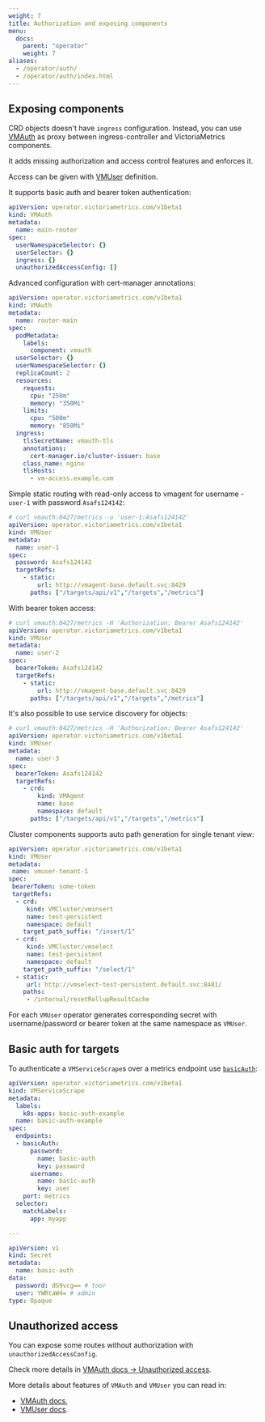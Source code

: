 ```yaml
---
weight: 7
title: Authorization and exposing components
menu:
  docs:
    parent: "operator"
    weight: 7
aliases:
  - /operator/auth/
  - /operator/auth/index.html
---
```

## Exposing components

CRD objects doesn't have `ingress` configuration. 
Instead, you can use [VMAuth](./resources/vmauth.md) as proxy between ingress-controller and VictoriaMetrics components.

It adds missing authorization and access control features and enforces it.

Access can be given with [VMUser](./resources/vmuser.md) definition. 

It supports basic auth and bearer token authentication:

```yaml
apiVersion: operator.victoriametrics.com/v1beta1
kind: VMAuth
metadata:
  name: main-router
spec:
  userNamespaceSelector: {}
  userSelector: {}
  ingress: {}
  unauthorizedAccessConfig: []
```

Advanced configuration with cert-manager annotations:

```yaml
apiVersion: operator.victoriametrics.com/v1beta1
kind: VMAuth
metadata:
  name: router-main
spec:
  podMetadata:
    labels:
      component: vmauth
  userSelector: {}
  userNamespaceSelector: {}
  replicaCount: 2
  resources:
    requests:
      cpu: "250m"
      memory: "350Mi"
    limits:
      cpu: "500m"
      memory: "850Mi"
  ingress:
    tlsSecretName: vmauth-tls
    annotations:
      cert-manager.io/cluster-issuer: base
    class_name: nginx
    tlsHosts:
      - vm-access.example.com
```

Simple static routing with read-only access to vmagent for username - `user-1` with password `Asafs124142`:

```yaml
# curl vmauth:8427/metrics -u 'user-1:Asafs124142'
apiVersion: operator.victoriametrics.com/v1beta1
kind: VMUser
metadata:
  name: user-1
spec:
  password: Asafs124142
  targetRefs:
    - static:
        url: http://vmagent-base.default.svc:8429
      paths: ["/targets/api/v1","/targets","/metrics"]
```

With bearer token access:

```yaml
# curl vmauth:8427/metrics -H 'Authorization: Bearer Asafs124142'
apiVersion: operator.victoriametrics.com/v1beta1
kind: VMUser
metadata:
  name: user-2
spec:
  bearerToken: Asafs124142
  targetRefs:
    - static:
        url: http://vmagent-base.default.svc:8429
      paths: ["/targets/api/v1","/targets","/metrics"]
```

It's also possible to use service discovery for objects:

```yaml
# curl vmauth:8427/metrics -H 'Authorization: Bearer Asafs124142'
apiVersion: operator.victoriametrics.com/v1beta1
kind: VMUser
metadata:
  name: user-3
spec:
  bearerToken: Asafs124142
  targetRefs:
    - crd:
        kind: VMAgent
        name: base
        namespace: default
      paths: ["/targets/api/v1","/targets","/metrics"]
```

Cluster components supports auto path generation for single tenant view:

```yaml
apiVersion: operator.victoriametrics.com/v1beta1
kind: VMUser
metadata:
 name: vmuser-tenant-1
spec:
 bearerToken: some-token
 targetRefs:
  - crd:
     kind: VMCluster/vminsert
     name: test-persistent
     namespace: default
    target_path_suffix: "/insert/1"
  - crd:
     kind: VMCluster/vmselect
     name: test-persistent
     namespace: default
    target_path_suffix: "/select/1"
  - static:
     url: http://vmselect-test-persistent.default.svc:8481/
    paths:
     - /internal/resetRollupResultCache
```

For each `VMUser` operator generates corresponding secret with username/password or bearer token at the same namespace as `VMUser`.

## Basic auth for targets

To authenticate a `VMServiceScrape`s over a metrics endpoint use [`basicAuth`](./api.md#basicauth):

```yaml
apiVersion: operator.victoriametrics.com/v1beta1
kind: VMServiceScrape
metadata:
  labels:
    k8s-apps: basic-auth-example
  name: basic-auth-example
spec:
  endpoints:
  - basicAuth:
      password:
        name: basic-auth
        key: password
      username:
        name: basic-auth
        key: user
    port: metrics
  selector:
    matchLabels:
      app: myapp

---

apiVersion: v1
kind: Secret
metadata:
  name: basic-auth
data:
  password: dG9vcg== # toor
  user: YWRtaW4= # admin
type: Opaque
```

## Unauthorized access

You can expose some routes without authorization with `unauthorizedAccessConfig`.

Check more details in [VMAuth docs -> Unauthorized access](./resources/vmauth.md#unauthorized-access).

More details about features of `VMAuth` and `VMUser` you can read in:
- [VMAuth docs](./resources/vmauth.md),
- [VMUser docs](./resources/vmuser.md).
